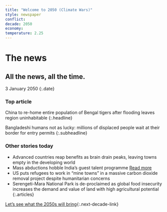```yaml
---
title: "Welcome to 2050 (Climate Wars)"
style: newspaper
conflict: 
decade: 2050
economy: 
temperature: 2.25
---
```


# The news

## All the news, all the time.

3 January 2050
{:.date}

### Top article

China to re-home entire population of Bengal tigers after flooding leaves region uninhabitable
{:.headline}

Bangladeshi humans not as lucky: millions of displaced people wait at their border for entry permits
{:.subheadline}

### Other stories today

- Advanced countries reap benefits as brain drain peaks, leaving towns empty in the developing world
- Mass abductions hobble India’s guest talent programme [Read more](story_mass-abductions.html)
- US puts refugees to work in “mine towns” in a massive carbon dioxide removal project despite humanitarian concerns
- Serengeti-Mara National Park is de-proclaimed as global food insecurity increases the demand and value of land with high agricultural potential
{:.articles}

[Let’s see what the 2050s will bring](chapter_last-ditch-geo-engineering.html){:.next-decade-link}
